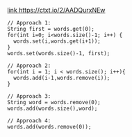 [ link https://ctxt.io/2/AADQurxNEw ](https://ctxt.io/2/AADQurxNEw) 
```language
// Approach 1:
String first = words.get(0);
for(int i=0; i<words.size()-1; i++) {
  words.set(i,words.get(i+1));
}
words.set(words.size()-1, first);

// Approach 2:
for(int i = 1; i < words.size(); i++){
  words.add(i-1,words.remove(i));
}

// Approach 3: 
String word = words.remove(0);
words.add(words.size(),word);

// Approach 4:
words.add(words.remove(0));
``` 

